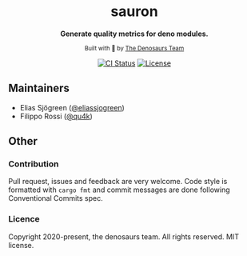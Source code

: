 <div align="center">

  <h1>sauron</h1>

  <p>
    <strong>Generate quality metrics for deno modules.</strong>
  </p>

<sub>Built with 🦀 by <a href="https://denosaurs.land/">The Denosaurs Team</a></sub>

[![CI Status](https://img.shields.io/github/workflow/status/denosaurs/sauron/checks)](https://github.com/denosaurs/sauron/actions)
[![License](https://img.shields.io/github/license/denosaurs/sauron)](https://github.com/denosaurs/sauron/blob/master/LICENSE)

</div>

## Maintainers <!-- {docsify-ignore} -->

- Elias Sjögreen ([@eliassjogreen](https://github.com/eliassjogreen))
- Filippo Rossi ([@qu4k](https://github.com/qu4k))

## Other <!-- {docsify-ignore} -->

### Contribution

Pull request, issues and feedback are very welcome. Code style is formatted with `cargo fmt` and commit messages are done following Conventional Commits spec.

### Licence

Copyright 2020-present, the denosaurs team. All rights reserved. MIT license.
